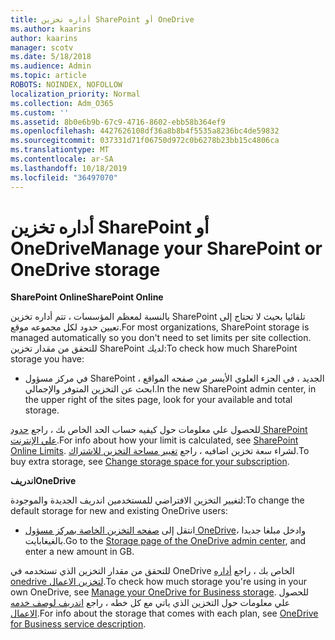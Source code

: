 ```yaml
---
title: أداره تخزين SharePoint أو OneDrive
ms.author: kaarins
author: kaarins
manager: scotv
ms.date: 5/18/2018
ms.audience: Admin
ms.topic: article
ROBOTS: NOINDEX, NOFOLLOW
localization_priority: Normal
ms.collection: Adm_O365
ms.custom: ''
ms.assetid: 8b0e6b9b-67c9-4716-8602-ebb58b364ef9
ms.openlocfilehash: 4427626108df36a8b8b4f5535a8236bc4de59832
ms.sourcegitcommit: 037331d71f06750d972c0b6278b23bb15c4806ca
ms.translationtype: MT
ms.contentlocale: ar-SA
ms.lasthandoff: 10/18/2019
ms.locfileid: "36497070"
---
```

# <a name="manage-your-sharepoint-or-onedrive-storage"></a><span data-ttu-id="14fd2-102">أداره تخزين SharePoint أو OneDrive</span><span class="sxs-lookup"><span data-stu-id="14fd2-102">Manage your SharePoint or OneDrive storage</span></span>

 <span data-ttu-id="14fd2-103">**SharePoint Online**</span><span class="sxs-lookup"><span data-stu-id="14fd2-103">**SharePoint Online**</span></span>
  
<span data-ttu-id="14fd2-104">بالنسبة لمعظم المؤسسات ، تتم أداره تخزين SharePoint تلقائيا بحيث لا تحتاج إلى تعيين حدود لكل مجموعه موقع.</span><span class="sxs-lookup"><span data-stu-id="14fd2-104">For most organizations, SharePoint storage is managed automatically so you don't need to set limits per site collection.</span></span> <span data-ttu-id="14fd2-105">للتحقق من مقدار تخزين SharePoint لديك:</span><span class="sxs-lookup"><span data-stu-id="14fd2-105">To check how much SharePoint storage you have:</span></span>
  
- <span data-ttu-id="14fd2-106">في مركز مسؤول SharePoint الجديد ، في الجزء العلوي الأيسر من صفحه المواقع ، ابحث عن التخزين المتوفر والإجمالي.</span><span class="sxs-lookup"><span data-stu-id="14fd2-106">In the new SharePoint admin center, in the upper right of the sites page, look for your available and total storage.</span></span>
    
<span data-ttu-id="14fd2-107">للحصول علي معلومات حول كيفيه حساب الحد الخاص بك ، راجع [حدود SharePoint علي الإنترنت](https://go.microsoft.com/fwlink/p/?LinkID=856113).</span><span class="sxs-lookup"><span data-stu-id="14fd2-107">For info about how your limit is calculated, see [SharePoint Online Limits](https://go.microsoft.com/fwlink/p/?LinkID=856113).</span></span> <span data-ttu-id="14fd2-108">لشراء سعة تخزين اضافيه ، راجع [تغيير مساحة التخزين للاشتراك](https://go.microsoft.com/fwlink/?linkid=866428).</span><span class="sxs-lookup"><span data-stu-id="14fd2-108">To buy extra storage, see [Change storage space for your subscription](https://go.microsoft.com/fwlink/?linkid=866428).</span></span>
  
 <span data-ttu-id="14fd2-109">**اندريف**</span><span class="sxs-lookup"><span data-stu-id="14fd2-109">**OneDrive**</span></span>
  
<span data-ttu-id="14fd2-110">لتغيير التخزين الافتراضي للمستخدمين اندريف الجديدة والموجودة:</span><span class="sxs-lookup"><span data-stu-id="14fd2-110">To change the default storage for new and existing OneDrive users:</span></span>
  
- <span data-ttu-id="14fd2-111">انتقل إلى [صفحه التخزين الخاصة بمركز مسؤول OneDrive](https://admin.onedrive.com/?v=StorageSettings)، وادخل مبلغا جديدا بالغيغابايت.</span><span class="sxs-lookup"><span data-stu-id="14fd2-111">Go to the [Storage page of the OneDrive admin center](https://admin.onedrive.com/?v=StorageSettings), and enter a new amount in GB.</span></span>
    
<span data-ttu-id="14fd2-112">للتحقق من مقدار التخزين الذي تستخدمه في OneDrive الخاص بك ، راجع [أداره onedrive لتخزين الاعمال](https://go.microsoft.com/fwlink/?linkid=866429).</span><span class="sxs-lookup"><span data-stu-id="14fd2-112">To check how much storage you're using in your own OneDrive, see [Manage your OneDrive for Business storage](https://go.microsoft.com/fwlink/?linkid=866429).</span></span> <span data-ttu-id="14fd2-113">للحصول علي معلومات حول التخزين الذي ياتي مع كل خطه ، راجع [اندريف لوصف خدمه الاعمال](https://go.microsoft.com/fwlink/p/?LinkID=826071).</span><span class="sxs-lookup"><span data-stu-id="14fd2-113">For info about the storage that comes with each plan, see [OneDrive for Business service description](https://go.microsoft.com/fwlink/p/?LinkID=826071).</span></span>
  

